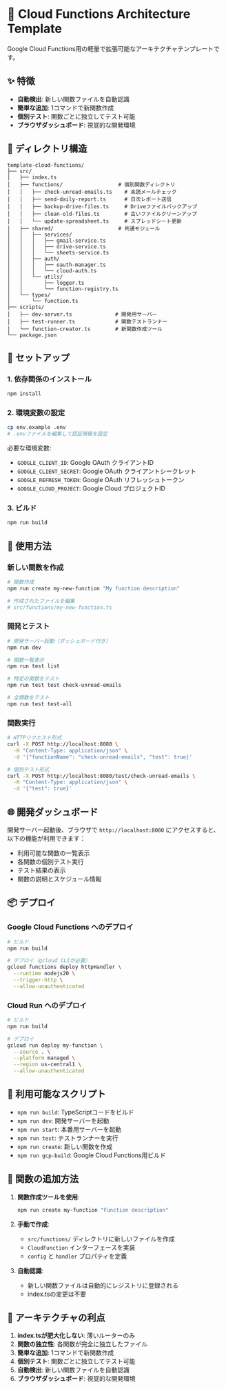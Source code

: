 # 🚀 Cloud Functions Architecture Template

Google Cloud Functions用の軽量で拡張可能なアーキテクチャテンプレートです。

## ✨ 特徴

- **自動検出**: 新しい関数ファイルを自動認識
- **簡単な追加**: 1コマンドで新関数作成
- **個別テスト**: 関数ごとに独立してテスト可能
- **ブラウザダッシュボード**: 視覚的な開発環境

## 📁 ディレクトリ構造

```
template-cloud-functions/
├── src/
│   ├── index.ts
│   ├── functions/                  # 個別関数ディレクトリ
│   │   ├── check-unread-emails.ts    # 未読メールチェック
│   │   ├── send-daily-report.ts      # 日次レポート送信
│   │   ├── backup-drive-files.ts     # Driveファイルバックアップ
│   │   ├── clean-old-files.ts        # 古いファイルクリーンアップ
│   │   └── update-spreadsheet.ts     # スプレッドシート更新
│   ├── shared/                     # 共通モジュール
│   │   ├── services/
│   │   │   ├── gmail-service.ts
│   │   │   ├── drive-service.ts
│   │   │   └── sheets-service.ts
│   │   ├── auth/
│   │   │   ├── oauth-manager.ts
│   │   │   └── cloud-auth.ts
│   │   └── utils/
│   │       ├── logger.ts
│   │       └── function-registry.ts
│   └── types/
│       └── function.ts
├── scripts/
│   ├── dev-server.ts              # 開発用サーバー
│   ├── test-runner.ts             # 関数テストランナー
│   └── function-creator.ts        # 新関数作成ツール
└── package.json
```

## 🚀 セットアップ

### 1. 依存関係のインストール

```bash
npm install
```

### 2. 環境変数の設定

```bash
cp env.example .env
# .envファイルを編集して認証情報を設定
```

必要な環境変数:
- `GOOGLE_CLIENT_ID`: Google OAuth クライアントID
- `GOOGLE_CLIENT_SECRET`: Google OAuth クライアントシークレット
- `GOOGLE_REFRESH_TOKEN`: Google OAuth リフレッシュトークン
- `GOOGLE_CLOUD_PROJECT`: Google Cloud プロジェクトID

### 3. ビルド

```bash
npm run build
```

## 🧪 使用方法

### 新しい関数を作成

```bash
# 関数作成
npm run create my-new-function "My function description"

# 作成されたファイルを編集
# src/functions/my-new-function.ts
```

### 開発とテスト

```bash
# 開発サーバー起動（ダッシュボード付き）
npm run dev

# 関数一覧表示
npm run test list

# 特定の関数をテスト
npm run test test check-unread-emails

# 全関数をテスト
npm run test test-all
```

### 関数実行

```bash
# HTTPリクエスト形式
curl -X POST http://localhost:8080 \
  -H "Content-Type: application/json" \
  -d '{"functionName": "check-unread-emails", "test": true}'

# 個別テスト形式
curl -X POST http://localhost:8080/test/check-unread-emails \
  -H "Content-Type: application/json" \
  -d '{"test": true}'
```

## 🌐 開発ダッシュボード

開発サーバー起動後、ブラウザで `http://localhost:8080` にアクセスすると、以下の機能が利用できます：

- 利用可能な関数の一覧表示
- 各関数の個別テスト実行
- テスト結果の表示
- 関数の説明とスケジュール情報

## 📦 デプロイ

### Google Cloud Functions へのデプロイ

```bash
# ビルド
npm run build

# デプロイ（gcloud CLIが必要）
gcloud functions deploy httpHandler \
  --runtime nodejs20 \
  --trigger-http \
  --allow-unauthenticated
```

### Cloud Run へのデプロイ

```bash
# ビルド
npm run build

# デプロイ
gcloud run deploy my-function \
  --source . \
  --platform managed \
  --region us-central1 \
  --allow-unauthenticated
```

## 🔧 利用可能なスクリプト

- `npm run build`: TypeScriptコードをビルド
- `npm run dev`: 開発サーバーを起動
- `npm run start`: 本番用サーバーを起動
- `npm run test`: テストランナーを実行
- `npm run create`: 新しい関数を作成
- `npm run gcp-build`: Google Cloud Functions用ビルド

## 📝 関数の追加方法

1. **関数作成ツールを使用**:
   ```bash
   npm run create my-function "Function description"
   ```

2. **手動で作成**:
   - `src/functions/` ディレクトリに新しいファイルを作成
   - `CloudFunction` インターフェースを実装
   - `config` と `handler` プロパティを定義

3. **自動認識**:
   - 新しい関数ファイルは自動的にレジストリに登録される
   - index.tsの変更は不要

## 🎯 アーキテクチャの利点

1. **index.tsが肥大化しない**: 薄いルーターのみ
2. **関数の独立性**: 各関数が完全に独立したファイル
3. **簡単な追加**: 1コマンドで新関数作成
4. **個別テスト**: 関数ごとに独立してテスト可能
5. **自動検出**: 新しい関数ファイルを自動認識
6. **ブラウザダッシュボード**: 視覚的な開発環境
